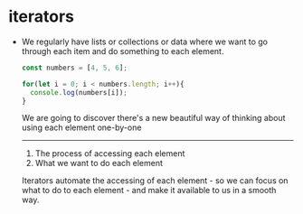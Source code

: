# iterators 

- We regularly have lists or collections or data where we want to go through each item and do something to each element.

  ```js
  const numbers = [4, 5, 6];

  for(let i = 0; i < numbers.length; i++){
    console.log(numbers[i]);
  }
  ```

  We are going to discover there's a new beautiful way of thinking about using each element one-by-one

  - - - - -

  1) The process of accessing each element
  2) What we want to do each element

  Iterators automate the accessing of each element - so we can focus on what to do to each element - and make it available to us in a smooth way.

  
